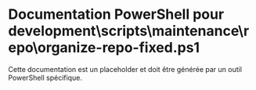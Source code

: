 # Documentation PowerShell pour development\scripts\maintenance\repo\organize-repo-fixed.ps1

Cette documentation est un placeholder et doit être générée par un outil PowerShell spécifique.
